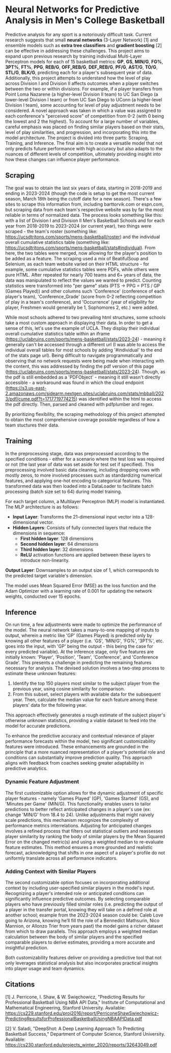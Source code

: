 # Neural Networks for Predictive Analysis in Men's College Basketball

Predictive analysis for any sport is a notoriously difficult task. Current research suggests that small **neural networks** (3-Layer Network) [1] and ensemble models such as **extra tree classifiers** and **gradient boosting** [2] can be effective in addressing these challenges. This project aims to expand upon previous research by training individual Multi-Layer Perceptron models for each of 15 basketball metrics: **GP**, **GS**, **MIN/G**, **FG%**, **3PT%**, **FT%**, **PPG**, **REB/G**, **OFF_REB/G**, **DEF_REB/G**, **PF/G**, **AST/G**, **TO/G**, **STL/G**, **BLK/G**, predicting each for a player's subsequent year of data. Additionally, this project attempts to understand how the level of play across Division I and Division II affects outcomes when a player switches between the two or within divisions. For example, if a player transfers from Point Loma Nazarene (a higher-level Division II team) to UC San Diego (a lower-level Division I team) or from UC San Diego to UConn (a higher-level Division I team), some accounting for level of play adjustment needs to be considered. A novel approach was taken in which a value was assigned to each conference's "perceived score" of competition from 0-2 (with 0 being the lowest and 2 the highest). To account for a large number of variables, careful emphasis was placed on finding similar players based on their stats, level of play similarities, and progression, and incorporating this into the model architecture. The project is divided into three parts: Scraping, Training, and Inference. The final aim is to create a versatile model that not only predicts future performance with high accuracy but also adapts to the nuances of different levels of competition, ultimately providing insight into how these changes can influence player performance.
## Scraping
The goal was to obtain the last six years of data, starting in 2018-2019 and ending in 2023-2024 (though the code is setup to get the most current season, March 18th being the cutoff date for a new season). There's a few sites to scrape this information from, including barttorvik.com or espn.com, but scraping data from each team's respective website was by far the most reliable in terms of normalized data. The process looks something like this: with a list of Division I and Division II Men's Basketball Schools and for each year from 2018-2019 to 2023-2024 (or current year), two things were scraped - the team's roster (something like: https://ucsdtritons.com/sports/mens-basketball/roster) and the individual overall cumulative statistics table (something like: https://ucsdtritons.com/sports/mens-basketball/stats#individual). From here, the two tables were merged, now allowing for the player's position to be added as a feature. The scraping used a mix of BeatifulSoup and Selenium, as each team website varied on their HTML structure - for example, some cumulative statistics tables were PDFs, while others were pure HTML. After repeated for nearly 700 teams and 6+ years of data, the data was manipulated to reflect the values we wanted to predict. Counting statistics were transformed into "per game" stats (PTS -> PPG = PTS / GP (Games Played)) and other columns such 'Conference' (conference of each player's team), 'Conference_Grade' (score from 0-2 reflecting competition of play in a team's conference), and 'Occurrence' (year of eligibility for player, Freshmen would generally be 1, Sophomores 2, etc.) were added.

While most schools adhered to two prevailing html structures, some schools take a most custom approach in displaying their data. In order to get a sense of this, let's use the example of UCLA. They display their individual overall cumulative statistics table within an iframe (https://uclabruins.com/sports/mens-basketball/stats/2023-24) - meaning it generally can't be accessed through a different url (I was able to access the individual overall tables for most schools by adding '#individual' to the end of the stats page url). Being difficult to navigate programmatically and observing that no network requests were being made when interacting with the content, this was addressed by finding the pdf version of this page (https://uclabruins.com/sports/mens-basketball/stats/2023-24). Though, as the pdf is still embedded as a 'PDFObject' - meaning it still wasn't directly accessible - a workaround was found in which the cloud endpoint (https://s3.us-east-2.amazonaws.com/sidearm.nextgen.sites/uclabruins.com/stats/mbball/2023/pdf/cume.pdf?t=1717719774215) was identified within the html to access the pdf directly. Then, parsed and cleaned with pdfplumber and regex.

By prioritizing flexibility, the scraping methodology of this project attempted to obtain the most comprehensive coverage possible regardless of how a team stuctures their data.

## Training
In the preprocessing stage, data was preprocessed according to the specified conditions - either for a scenario where the test loss was required or not (the last year of data was set aside for test set if specified). This preprocessing involved basic data cleaning, including dropping rows with mostly zeros, to more involved processes such as standardizing numerical features, and applying one-hot encoding to categorical features. This transformed data was then loaded into a DataLoader to facilitate batch processing (batch size set to 64) during model training.

For each target column, a Multilayer Perceptron (MLP) model is instantiated. The MLP architecture is as follows:

- **Input Layer**: Transforms the 21-dimensional input vector into a 128-dimensional vector.
- **Hidden Layers**: Consists of fully connected layers that reduce the dimensions in sequence:
  - **First hidden layer**: 128 dimensions
  - **Second hidden layer**: 64 dimensions
  - **Third hidden layer**: 32 dimensions
  - **ReLU** activation functions are applied between these layers to introduce non-linearity.
  
**Output Layer**: Downsamples to an output size of 1, which corresponds to the predicted target variable's dimension.

The model uses Mean Squared Error (MSE) as the loss function and the Adam Optimizer with a learning rate of 0.001 for updating the network weights, conducted over 15 epochs.

## Inference
On run time, a few adjustments were made to optimize the performance of the model. The neural network takes a many-to-one mapping of inputs to output, wherein a metric like 'GP' (Games Played) is predicted only by knowing all other features of a player (i.e. 'GS', 'MIN/G', 'FG%', '3PT%', etc. goes into the input, with 'GP' being the output - this being the case for every predicted variable). 
At the inference stage, only five features are initially known: 'Player', 'Position', 'Team', 'Conference', and 'Conference Grade'. This presents a challenge in predicting the remaining features necessary for analysis. The devised solution involves a two-step process to estimate these unknown features:

1. Identify the top 150 players most similar to the subject player from the previous year, using cosine similarity for comparison.
2. From this subset, select players with available data for the subsequent year. Then, calculate the median value for each feature among these players' data for the following year.

This approach effectively generates a rough estimate of the subject player's otherwise unknown statistics, providing a viable dataset to feed into the model for accurate predictions.

To enhance the predictive accuracy and contextual relevance of player performance forecasts within the model, two significant customizability features were introduced. These enhancements are grounded in the principle that a more nuanced representation of a player's potential role and conditions can substantially improve prediction quality. This approach aligns with feedback from coaches seeking greater adaptability in predictive analytics.

### Dynamic Feature Adjustment

The first customizable option allows for the dynamic adjustment of specific player features - namely 'Games Played' (GP), 'Games Started' (GS), and 'Minutes per Game' (MIN/G). This functionality enables users to tailor predictions to better reflect anticipated changes in a player's use (ex: change 'MIN/G' from 18.4 to 24). Unlike adjustments that might naively scale predictions, this mechanism recognizes the complexity of performance metrics interrelations. Adjusting for anticipated changes involves a refined process that filters out statistical outliers and reassesses player similarity by ranking the body of similar players by the Mean Squared Error on the changed metric(s) and using a weighted median to re-evaluate feature estimates. This method ensures a more grounded and realistic forecast, acknowledging that shifts in one aspect of a player's profile do not uniformly translate across all performance indicators.

### Adding Context with Similar Players

The second customizable option focuses on incorporating additional context by including user-specified similar players in the model's input. Recognizing a player's intended role or anticipated conditions can significantly influence predictive outcomes. By selecting comparable players who have previously filled similar roles (i.e. predicting the output of a player in the transfer portal, knowing they will take on a defined role at another school; example from the 2023-2024 season could be: Caleb Love going to Arizona, knowing he’ll fill the role of a Bennedict Mathsurin, Nico Mannion, or Allonzo Trier from years past) the model gains a richer dataset from which to draw parallels. This approach employs a weighted median calculation between the body of similar players and the specified comparable players to derive estimates, providing a more accurate and insightful prediction.

Both customizability features deliver on providing a predictive tool that not only leverages statistical analysis but also incorporates practical insights into player usage and team dynamics. 

## Citations
[1] J. Perricone, I. Shaw, & W. Święchowicz, "Predicting Results for Professional Basketball Using NBA API Data," Institute of Computational and Mathematical Engineering, Stanford University. Available: https://cs229.stanford.edu/proj2016/report/PerriconeShawSwiechowicz-PredictingResultsforProfessionalBasketballUsingNBAAPIData.pdf

[2] V. Saladi, "DeepShot: A Deep Learning Approach To Predicting Basketball Success," Department of Computer Science, Stanford University. Available: https://cs230.stanford.edu/projects_winter_2020/reports/32643049.pdf
